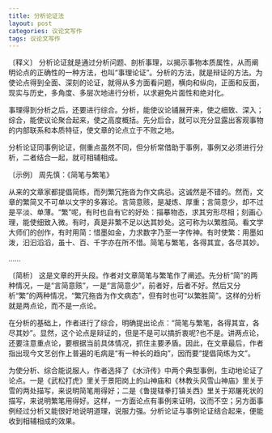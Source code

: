 ```yaml
---
title: 分析论证法
layout: post
categories: 议论文写作
tags: 议论文写作
---
```


〔释义〕 分析论证就是通过分析问题、剖析事理，以揭示事物本质属性，从而阐明论点的正确性的一种方法，也叫“事理论证”。分析的方法，就是辩证的方法。为使论点得到全面、深刻的论证，就得从多方面看问题，横向和纵向，正面和反面，现实与历史，多角度、多层次地进行分析，以求避免片面性和绝对化。

事理得到分析之后，还要进行综合。分析，能使议论铺展开来，使之细致、深入；综合，能使议论聚合起来，使之高度概括。先分后合，就可以充分显露出客观事物的内部联系和本质特征，使文章的论点立于不败之地。

分析论证同事例论证，侧重点虽然不同，但分析常借助于事例，事例又必须进行分析，二者结合一起，就可相辅相成。

〔示例〕 周先慎：《简笔与繁笔》

从来的文章家都提倡简练，而列繁冗拖沓为作文病忌。这诚然是不错的。然而，文章的繁简又不可单以文字的多寡论。言简意赅，是凝炼、厚重；言简意少，却不过是平淡、单薄。“繁”呢，有时也自有它的好处：描摹物态，求其穷形尽相；刻画心理，能使细致入微。有时，真是非繁不足以达其妙处。这可称为以繁胜简。看文学大师们的创作，有时用简：惜墨如金，力求数字乃至一字传神。有时使繁：用墨如泼，汩汩滔滔，虽十、百、千字亦在所不惜。简笔与繁笔，各得其宜，各尽其妙。

……

〔简析〕 这是文章的开头段。作者对文章简笔与繁笔作了阐述。先分析“简”的两种情况，一是“言简意赅”，一是“言简意少”，前者好，后者不好。然后又分析“繁”的两种情况，“繁冗拖沓为作文病态”，但有时也可“以繁胜简”。这样的分析就是两点论，而不是一点论。

在分析的基础上，作者进行了综合，明确提出论点：“简笔与繁笔，各得其宜，各尽其妙”。显然，这个论点是辩证的，但是不是可以搞折衷呢?也不是。讲两点论，还要注意重点论，要根据当前具体情况，抓住主要矛盾。因此，在文章最后，作者指出现今文艺创作上普遍的毛病是“有一种长的趋向”，因而要“提倡简练为文”。

为使分析、综合能说服人，作者选择了《水浒传》中两个典型事例，生动地论证了论点。一是《武松打虎》里关于景阳岗上的山神庙和《林教头风雪山神庙》里关于雪的两处描写，来说明简笔用得好；二是《鲁提辖拳打镇关西》里关于郑屠死状的描写，来说明繁笔用得好。这样，一方面论点有事例来证明，议而不空；另方面事例经过分析又能很好地说明道理，说服力强。分析论证与事例论证结合起来，便能收到相辅相成的效果。 